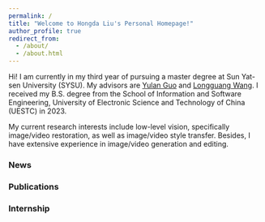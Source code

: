 ```yaml
---
permalink: /
title: "Welcome to Hongda Liu's Personal Homepage!"
author_profile: true
redirect_from: 
  - /about/
  - /about.html
---
```


Hi! I am currently in my third year of pursuing a master degree at Sun Yat-sen University (SYSU). My advisors are [Yulan Guo](https://www.yulanguo.cn/) and [Longguang Wang](https://longguangwang.github.io/). I received my B.S. degree from the School of Information and Software Engineering, University of Electronic Science and Technology of China (UESTC) in 2023.

My current research interests include low-level vision, specifically image/video restoration, as well as image/video style transfer. Besides, I have extensive experience in image/video generation and editing.


### News


### Publications


### Internship

